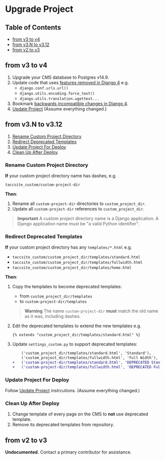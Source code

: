 # Upgrade Project

## Table of Contents

- [from v3 to v4](#from-v3-to-v4)
- [from v3.N to v3.12](#from-v3n-to-v312)
- [from v2 to v3](#from-v2-to-v3)

## from v3 to v4

1. Upgrade your CMS database to Postgres v14.9.
2. Update code that uses [features removed in Django 4](https://docs.djangoproject.com/en/4.2/releases/4.0/#features-removed-in-4-0) e.g.
    - `django.conf.urls.url()`
    - `django.utils.encoding.force_text()`
    - `django.utils.translation.ugettext...`
3. Bookmark [backwards incompatible changes in Django 4](https://docs.djangoproject.com/en/4.2/releases/4.0/#backwards-incompatible-changes-in-4-0).
4. [Update Project] (Assume everything changed.)

## from v3.N to v3.12

1. [Rename Custom Project Directory](#rename-custom-project-directory)
2. [Redirect Deprecated Templates](#redirect-deprecated-templates)
3. [Update Project For Deploy](#update-project-for-deploy)
4. [Clean Up After Deploy](#clean-up-after-deploy)

### Rename Custom Project Directory

**If** your custom project directory name has dashes, e.g.

`taccsite_custom/custom-project-dir`

**Then**:

1. Rename all `custom-project-dir` directories to `custom_project_dir`.
2. Update all `custom-project-dir` references to `custom_project_dir`.

> **Important**
> A custom project directory name is a Django application. A Django application name must be "a valid Python identifier".

### Redirect Deprecated Templates

**If** your custom project directory has any `templates/*.html` e.g.

- `taccsite_custom/custom_project_dir/templates/standard.html`
- `taccsite_custom/custom_project_dir/templates/fullwidth.html`
- `taccsite_custom/custom_project_dir/templates/home.html`

**Then**:

1. Copy the templates to become deprecated templates:
    - from `custom_project_dir/templates`
    - to `custom-project-dir/templates`

    > **Warning**
    > The name `custom-project-dir` **must** match the old name as it was, including dashes.

2. Edit the deprecated templates to extend the new templates e.g.

    ```django
    {% extends "custom_project_dir/templates/standard.html" %}
    ```

3. Update `settings_custom.py` to support deprecated templates:

    ```diff
        ('custom_project_dir/templates/standard.html', 'Standard'),
        ('custom_project_dir/templates/fullwidth.html', 'Full Width'),
    +   ('custom-project-dir/templates/standard.html', 'DEPRECATED Standard'),
    +   ('custom-project-dir/templates/fullwidth.html', 'DEPRECATED Full Width'),
    ```

### Update Project For Deploy

Follow [Update Project] instrcutions. (Assume everything changed.)

### Clean Up After Deploy

1. Change template of every page on the CMS to **not** use deprecated template.
2. Remove its deprecated templates from repository.

## from v2 to v3

**Undocumented.** Contact a primary contributor for assistance.

<!-- Link Aliases -->

[Update Project]: ../README.md#new-minor-or-patch-version-or-branch

